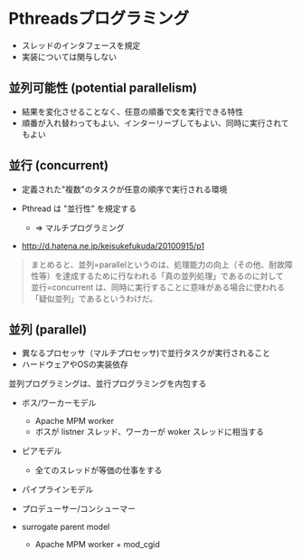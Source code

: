 # Pthreadsプログラミング

 * スレッドのインタフェースを規定
 * 実装については関与しない

## 並列可能性 (potential parallelism)

 * 結果を変化させることなく、任意の順番で文を実行できる特性
 * 順番が入れ替わってもよい、インターリーブしてもよい、同時に実行されてもよい

## 並行 (concurrent)

 * 定義された"複数"のタスクが任意の順序で実行される環境
 * Pthread は "並行性" を規定する
   * => マルチプログラミング

  * http://d.hatena.ne.jp/keisukefukuda/20100915/p1
> まとめると、並列=parallelというのは、処理能力の向上（その他、耐故障性等）を達成するために行なわれる「真の並列処理」であるのに対して
> 並行=concurrent は、同時に実行することに意味がある場合に使われる「疑似並列」であるというわけだ。

## 並列 (parallel)

 * 異なるプロセッサ（マルチプロセッサ)で並行タスクが実行されること
 * ハードウェアやOSの実装依存

並列プログラミングは、並行プログラミングを内包する

 * ボス/ワーカーモデル
   * Apache MPM worker
   * ボスが listner スレッド、ワーカーが woker スレッドに相当する

 * ピアモデル
   * 全てのスレッドが等価の仕事をする

 * パイプラインモデル
 * プロデューサー/コンシューマー

 * surrogate parent model
   * Apache MPM worker + mod_cgid
